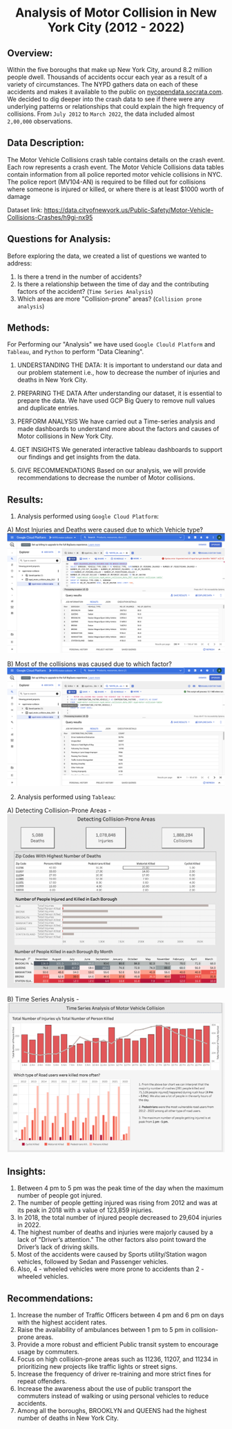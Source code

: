# <p align = 'center'>Analysis of Motor Collision in New York City (2012 - 2022)</p>

## Overview:
Within the five boroughs that make up New York City, around 8.2 million people dwell. Thousands of accidents occur each year as a result of a variety of circumstances. The NYPD gathers data on each of these accidents and makes it available to the public on <a href = "nycopendata.socrata.com">nycopendata.socrata.com</a>. We decided to dig deeper into the crash data to see if there were any underlying patterns or relationships that could explain the high frequency of collisions. From `July 2012` to `March 2022`, the data included almost `2,00,000` observations.

## Data Description:
The Motor Vehicle Collisions crash table contains details on the crash event. Each row represents a crash event. The Motor Vehicle Collisions data tables contain information from all police reported motor vehicle collisions in NYC. The police report (MV104-AN) is required to be filled out for collisions where someone is injured or killed, or where there is at least $1000 worth of damage

Dataset link: https://data.cityofnewyork.us/Public-Safety/Motor-Vehicle-Collisions-Crashes/h9gi-nx95

## Questions for Analysis:
Before exploring the data, we created a list of questions we wanted to address:

1. Is there a trend in the number of accidents?
2. Is there a relationship between the time of day and the contributing factors of the accident? (`Time Series Analysis`)
3. Which areas are more "Collision-prone" areas? (`Collision prone analysis`)

## Methods:
For Performing our "Analysis" we have used `Google Clould Platform` and `Tableau`, and `Python` to perform "Data Cleaning".
1. UNDERSTANDING THE DATA:
It is important to understand our data and our problem statement i.e., how to decrease the number of injuries and deaths in New York City.

2. PREPARING THE DATA
After understanding our dataset, it is essential to prepare the data. We have used GCP Big Query to remove null values and duplicate entries. 

3. PERFORM ANALYSIS
We have carried out a Time-series analysis and made dashboards to understand more about the factors and causes of Motor collisions in New York City.

4. GET INSIGHTS
We generated interactive tableau dashboards to support our findings and get insights from the data.

5. GIVE RECOMMENDATIONS
Based on our analysis, we will provide recommendations to decrease the number of Motor collisions.

## Results:
1. Analysis performed using `Google Cloud Platform`:

A) Most Injuries and Deaths were caused due to which Vehicle type?
![text](https://github.com/adiag321/NYPD-Motor-Collision-Analysis/blob/ba30e0711a7b01b9d15cf14126d3c17e95719a36/Query_Images/4_Vehicle_Causing_Most_Injuries_Deaths.png)

B) Most of the collisions was caused due to which factor?
![text](https://github.com/adiag321/NYPD-Motor-Collision-Analysis/blob/419b5a57478916001520d70b07c8b3180945a7b5/Query_Images/1_Factor_Highest_Collision.png)

2. Analysis performed using `Tableau`:

A) Detecting Collision-Prone Areas - 
![text](https://github.com/adiag321/NYPD-Motor-Collision-Analysis/blob/419b5a57478916001520d70b07c8b3180945a7b5/Report/Detecting%20Collision%20Prone%20Areas.png)

B) Time Series Analysis - 
![text](https://github.com/adiag321/NYPD-Motor-Collision-Analysis/blob/419b5a57478916001520d70b07c8b3180945a7b5/Report/TIme%20Series%20Analysis%20of%20Motor%20Collision.png)

## Insights:
1. Between 4 pm to 5 pm was the peak time of the day when the maximum number of people got injured.
2. The number of people getting injured was rising from 2012 and was at its peak in 2018 with a value of 123,859 injuries.
3. In 2018, the total number of injured people decreased to 29,604 injuries in 2022.
4. The highest number of deaths and injuries were majorly caused by a lack of "Driver’s attention." The other factors also point toward the Driver’s lack of driving skills.
5. Most of the accidents were caused by Sports utility/Station wagon vehicles, followed by Sedan and Passenger vehicles.
6. Also, 4 - wheeled vehicles were more prone to accidents than 2 - wheeled vehicles.

## Recommendations:
1. Increase the number of Traffic Officers between 4 pm and 6 pm on days with the highest accident rates.
2. Raise the availability of ambulances between 1 pm to 5 pm in collision-prone areas.
3. Provide a more robust and efficient Public transit system to encourage usage by commuters.
4. Focus on high collision-prone areas such as 11236, 11207, and 11234 in prioritizing new projects like traffic lights or street signs.
5. Increase the frequency of driver re-training and more strict fines for repeat offenders.
6. Increase the awareness about the use of public transport the commuters instead of walking or using personal vehicles to reduce accidents.
7. Among all the boroughs, BROOKLYN and QUEENS had the highest number of deaths in New York City.





